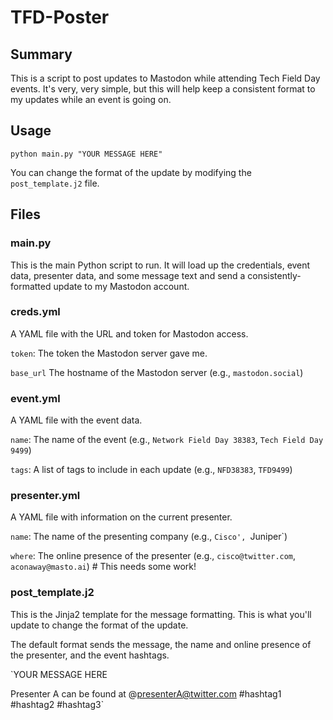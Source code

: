 # TFD-Poster
## Summary
This is a script to post updates to Mastodon while attending Tech Field Day events. It's very, very simple, but this will help keep a consistent format to my
updates while an event is going on.

## Usage

`python main.py "YOUR MESSAGE HERE"`

You can change the format of the update by modifying the `post_template.j2` file.

## Files
### main.py
This is the main Python script to run. It will load up the credentials, event data, presenter data, and some
message text and send a consistently-formatted update to my Mastodon account.

### creds.yml
A YAML file with the URL and token for Mastodon access.

`token`: The token the Mastodon server gave me.

`base_url` The hostname of the Mastodon server (e.g., `mastodon.social`)

### event.yml
A YAML file with the event data.

`name`: The name of the event (e.g., `Network Field Day 38383`, `Tech Field Day 9499`)

`tags`: A list of tags to include in each update (e.g., `NFD38383`, `TFD9499`)

### presenter.yml
A YAML file with information on the current presenter.

`name`: The name of the presenting company (e.g., `Cisco', `Juniper`)

`where`: The online presence of the presenter (e.g., `cisco@twitter.com`, `aconaway@masto.ai`) # This needs some work!

### post_template.j2
This is the Jinja2 template for the message formatting. This is what you'll update to change the format of the update.

The default format sends the message, the name and online presence of the presenter, and the event hashtags.

`YOUR MESSAGE HERE

Presenter A can be found at @presenterA@twitter.com
#hashtag1 #hashtag2 #hashtag3`
